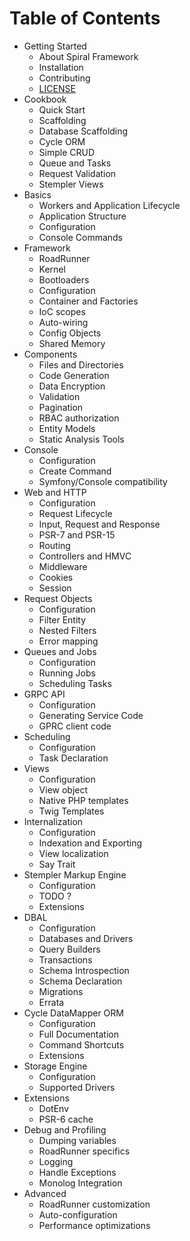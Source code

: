 # Table of Contents

* Getting Started
    * About Spiral Framework
    * Installation
    * Contributing
    * [LICENSE](license.md)
* Cookbook
    * Quick Start
    * Scaffolding
    * Database Scaffolding
    * Cycle ORM
    * Simple CRUD
    * Queue and Tasks
    * Request Validation
    * Stempler Views
* Basics
    * Workers and Application Lifecycle
    * Application Structure
    * Configuration
    * Console Commands
* Framework
    * RoadRunner
    * Kernel
    * Bootloaders
    * Configuration
    * Container and Factories    
    * IoC scopes
    * Auto-wiring
    * Config Objects
    * Shared Memory
* Components
    * Files and Directories
    * Code Generation
    * Data Encryption
    * Validation
    * Pagination
    * RBAC authorization
    * Entity Models
    * Static Analysis Tools
* Console
    * Configuration
    * Create Command
    * Symfony/Console compatibility
* Web and HTTP
    * Configuration
    * Request Lifecycle
    * Input, Request and Response
    * PSR-7 and PSR-15 
    * Routing
    * Controllers and HMVC 
    * Middleware
    * Cookies
    * Session
* Request Objects
    * Configuration
    * Filter Entity
    * Nested Filters
    * Error mapping
* Queues and Jobs
    * Configuration
    * Running Jobs
    * Scheduling Tasks
* GRPC API
    * Configuration
    * Generating Service Code
    * GPRC client code
* Scheduling
    * Configuration
    * Task Declaration
* Views
    * Configuration
    * View object
    * Native PHP templates
    * Twig Templates
* Internalization
    * Configuration
    * Indexation and Exporting
    * View localization
    * Say Trait
* Stempler Markup Engine
    * Configuration
    * TODO ?
    * Extensions
* DBAL
    * Configuration
    * Databases and Drivers
    * Query Builders
    * Transactions
    * Schema Introspection
    * Schema Declaration
    * Migrations
    * Errata
* Cycle DataMapper ORM
    * Configuration
    * Full Documentation
    * Command Shortcuts
    * Extensions       
* Storage Engine 
    * Configuration
    * Supported Drivers
* Extensions
    * DotEnv
    * PSR-6 cache
* Debug and Profiling
    * Dumping variables
    * RoadRunner specifics
    * Logging
    * Handle Exceptions
    * Monolog Integration
* Advanced
    * RoadRunner customization
    * Auto-configuration
    * Performance optimizations